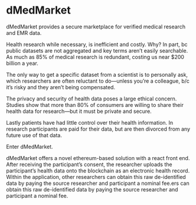 # dMedMarket
dMedMarket provides a secure marketplace for verified medical research and EMR data.

Health research while necessary, is inefficient and costly. Why? In part, bc public datasets are not aggregated and key terms aren’t easily searchable. As much as 85% of medical research is redundant, costing us near $200 billion a year.

The only way to get a specific dataset from a scientist is to personally ask, which researchers are often reluctant to do—unless you’re a colleague, b/c it’s risky and they aren’t being compensated.

The privacy and security of health data poses a large ethical concern. Studies show that more than 80% of consumers are willing to share their health data for research—but it must be private and secure.

Lastly patients have had little control over their health information. In research participants are paid for their data, but are then divorced from any future use of that data.

Enter dMedMarket.

dMedMarket offers a novel ethereum-based solution with a react front end. After receiving the participant’s consent, the researcher uploads the participant’s health data onto the blockchain as an electronic health record. Within the application, other researchers can obtain this raw de-identified data by paying the source researcher and participant a nominal fee.ers can obtain this raw de-identified data by paying the source researcher and participant a nominal fee.
